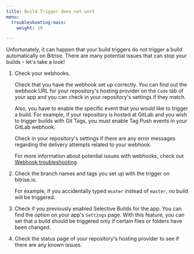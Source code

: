 ```yaml
---
title: Build Trigger does not work
menu:
  troubleshooting-main:
    weight: 10

---
```

Unfortunately, it can happen that your build triggers do not trigger a build automatically on Bitrise. There are many potential issues that can stop your builds - let's take a look!

1. Check your webhooks.

    Check that you have the webhook set up correctly. You can find out the webhook URL for your repository's hosting provider on the `Code` tab of your app and you can check in your repository's settings if they match.

    Also, you have to enable the specific event that you would like to trigger a build. For example, if your repository is hosted at GitLab and you wish to trigger builds with Git Tags, you must enable Tag Push events in your GitLab webhook.

    Check in your repository's settings if there are any error messages regarding the delivery attempts related to your webhook.

    For more information about potential issues with webhooks, check out [Webhook troubleshooting](/webhooks/troubleshooting)

1. Check the branch names and tags you set up with the trigger on bitrise.io.

    For example, if you accidentally typed `msater` instead of `master`, no build will be triggered.

1. Check if you previously enabled Selective Builds for the app. You can find the option on your app's `Settings` page. With this feature, you can set that a build should be triggered only if certain files or folders have been changed.

1. Check the status page of your repository's hosting provider to see if there are any known issues.
